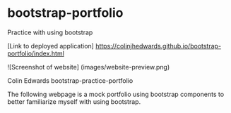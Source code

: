 # bootstrap-portfolio
Practice with using bootstrap

[Link to deployed application] https://colinjhedwards.github.io/bootstrap-portfolio/index.html

![Screenshot of website] (images/website-preview.png)





Colin Edwards bootstrap-practice-portfolio

The following webpage is a mock portfolio using bootstrap components to better familiarize myself with using bootstrap.
